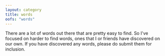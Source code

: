 ```yaml
---
layout: category
title: words
oofs: "words"
---
```


There are a lot of words out there that are pretty easy to find. So I've focused on harder to find words, ones that I or friends have discovered on our own. If you have discovered any words, please do submit them for inclusion.